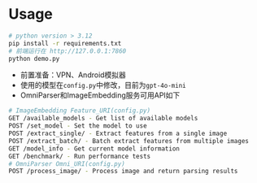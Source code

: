 # Usage

```bash
# python version > 3.12
pip install -r requirements.txt
# 前端运行在 http://127.0.0.1:7860
python demo.py
```

- 前置准备：VPN、Android模拟器
- 使用的模型在`config.py`中修改，目前为`gpt-4o-mini`
- OmniParser和ImageEmbedding服务可用API如下
```bash
# ImageEmbedding Feature_URI(config.py)
GET /available_models - Get list of available models
POST /set_model - Set the model to use
POST /extract_single/ - Extract features from a single image
POST /extract_batch/ - Batch extract features from multiple images
GET /model_info - Get current model information
GET /benchmark/ - Run performance tests
# OmniParser Omni_URI(config.py)
POST /process_image/ - Process image and return parsing results
```